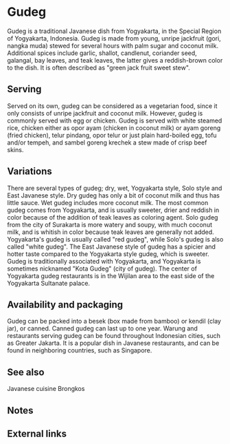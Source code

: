 # Gudeg

Gudeg is a traditional Javanese dish from Yogyakarta, in the Special Region of Yogyakarta, Indonesia. Gudeg is made from young, unripe jackfruit (gori, nangka muda) stewed for several hours with palm sugar and coconut milk. Additional spices include garlic, shallot, candlenut, coriander seed, galangal, bay leaves, and teak leaves, the latter gives a reddish-brown color to the dish. It is often described as "green jack fruit sweet stew".


## Serving


Served on its own, gudeg can be considered as a vegetarian food, since it only consists of unripe jackfruit and coconut milk. However, gudeg is commonly served with egg or chicken. Gudeg is served with white steamed rice, chicken either as opor ayam (chicken in coconut milk) or ayam goreng (fried chicken), telur pindang, opor telur or just plain hard-boiled egg, tofu and/or tempeh, and sambel goreng krechek a stew made of crisp beef skins.


## Variations


There are several types of gudeg; dry, wet, Yogyakarta style, Solo style and East Javanese style. Dry gudeg has only a bit of coconut milk and thus has little sauce. Wet gudeg includes more coconut milk. The most common gudeg comes from Yogyakarta, and is usually sweeter, drier and reddish in color because of the addition of teak leaves as coloring agent. Solo gudeg from the city of Surakarta is more watery and soupy, with much coconut milk, and is whitish in color because teak leaves are generally not added. Yogyakarta's gudeg is usually called "red gudeg", while Solo's gudeg is also called "white gudeg". The East Javanese style of gudeg has a spicier and hotter taste compared to the Yogyakarta style gudeg, which is sweeter.
Gudeg is traditionally associated with Yogyakarta, and Yogyakarta is sometimes nicknamed "Kota Gudeg" (city of gudeg). The center of Yogyakarta gudeg restaurants is in the Wijilan area to the east side of the Yogyakarta Sultanate palace.


## Availability and packaging

Gudeg can be packed into a besek (box made from bamboo) or kendil (clay jar), or canned. Canned gudeg can last up to one year.
Warung and restaurants serving gudeg can be found throughout Indonesian cities, such as Greater Jakarta. It is a popular dish in Javanese restaurants, and can be found in neighboring countries, such as Singapore.


## See also


Javanese cuisine
Brongkos


## Notes



## External links

